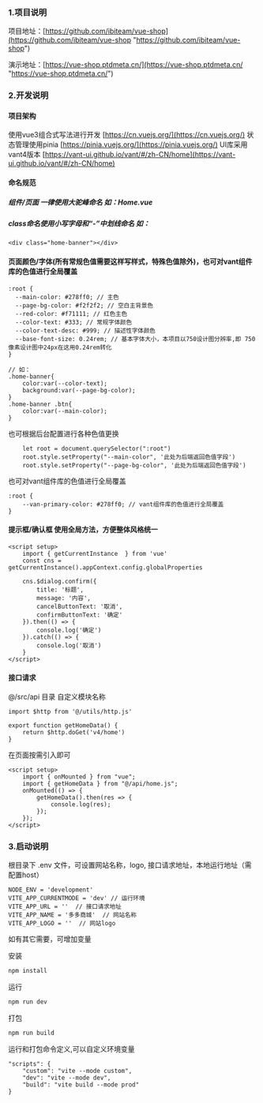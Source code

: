 ### 1.项目说明

项目地址：[https://github.com/ibiteam/vue-shop](https://github.com/ibiteam/vue-shop "https://github.com/ibiteam/vue-shop")

演示地址：[https://vue-shop.ptdmeta.cn/](https://vue-shop.ptdmeta.cn/ "https://vue-shop.ptdmeta.cn/")

### 2.开发说明

#### 项目架构
使用vue3组合式写法进行开发 [https://cn.vuejs.org/](https://cn.vuejs.org/)
状态管理使用pinia [https://pinia.vuejs.org/](https://pinia.vuejs.org/)
UI库采用vant4版本 [https://vant-ui.github.io/vant/#/zh-CN/home](https://vant-ui.github.io/vant/#/zh-CN/home)

#### 命名规范

##### 组件/页面 一律使用大驼峰命名 如：Home.vue

##### class命名使用小写字母和“-”中划线命名  如：
```
<div class="home-banner"></div>
```

#### 页面颜色/字体(所有常规色值需要这样写样式，特殊色值除外)，也可对vant组件库的色值进行全局覆盖
```
:root {
  --main-color: #278ff0; // 主色
  --page-bg-color: #f2f2f2; // 空白主背景色
  --red-color: #f71111; // 红色主色
  --color-text: #333; // 常规字体颜色
  --color-text-desc: #999; // 描述性字体颜色
  --base-font-size: 0.24rem; // 基本字体大小，本项目以750设计图分辨率,即 750像素设计图中24px在这用0.24rem转化
}

// 如：
.home-banner{
	color:var(--color-text);
	background:var(--page-bg-color);
}
.home-banner .btn{
	color:var(--main-color);
}
```
也可根据后台配置进行各种色值更换
```
	let root = document.querySelector(":root")
	root.style.setProperty("--main-color", '此处为后端返回色值字段')
	root.style.setProperty("--page-bg-color", '此处为后端返回色值字段')
```
也可对vant组件库的色值进行全局覆盖
```
:root {
	--van-primary-color: #278ff0; // vant组件库的色值进行全局覆盖
}

```
#### 提示框/确认框  使用全局方法，方便整体风格统一
```
<script setup>
	import { getCurrentInstance  } from 'vue'
	const cns = getCurrentInstance().appContext.config.globalProperties

	cns.$dialog.confirm({
		title: '标题',
		message: '内容',
		cancelButtonText: '取消',
		confirmButtonText: '确定'
	}).then(() => {
		console.log('确定')
	}).catch(() => {
		console.log('取消')
	}
</script>
```

#### 接口请求
@/src/api 目录 自定义模块名称
```
import $http from '@/utils/http.js'

export function getHomeData() {
    return $http.doGet('v4/home')
}
```
在页面按需引入即可
```
<script setup>
	import { onMounted } from "vue";
	import { getHomeData } from "@/api/home.js";
	onMounted(() => {
		getHomeData().then(res => {
			console.log(res);
		});
	});
</script>
```

### 3.启动说明
根目录下 .env 文件，可设置网站名称，logo, 接口请求地址，本地运行地址（需配置host）

```
NODE_ENV = 'development'
VITE_APP_CURRENTMODE = 'dev' // 运行环境
VITE_APP_URL = ''  // 接口请求地址
VITE_APP_NAME = '多多商城'  // 网站名称
VITE_APP_LOGO = ''  // 网站logo
```

如有其它需要，可增加变量

安装
```sh
npm install
```
运行
```sh
npm run dev
```
打包
```sh
npm run build
```

运行和打包命令定义,可以自定义环境变量
```
"scripts": {
    "custom": "vite --mode custom",
    "dev": "vite --mode dev",
    "build": "vite build --mode prod"
}
```